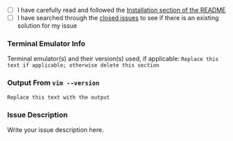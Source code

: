 <!--
  If you are making a feature request, feel free to delete all of this template text.

  If you need help (especially related to color rendering/incorrect colors) or are filing a bug, please ensure
  that you've checked all boxes and provided all requested information in the template below before submitting.

  Thank you!
-->
- [ ] I have carefully read and followed the [Installation section of the README](https://github.com/joshdick/twodark.vim#installation)
- [ ] I have searched through the [closed issues](https://github.com/joshdick/twodark.vim/issues?q=is%3Aissue+is%3Aclosed) to see if there is an existing solution for my issue

### Terminal Emulator Info

Terminal emulator(s) and their version(s) used, if applicable: `Replace this text if applicable; otherwise delete this section`

### Output From `vim --version`

```
Replace this text with the output
```

### Issue Description

Write your issue description here.
